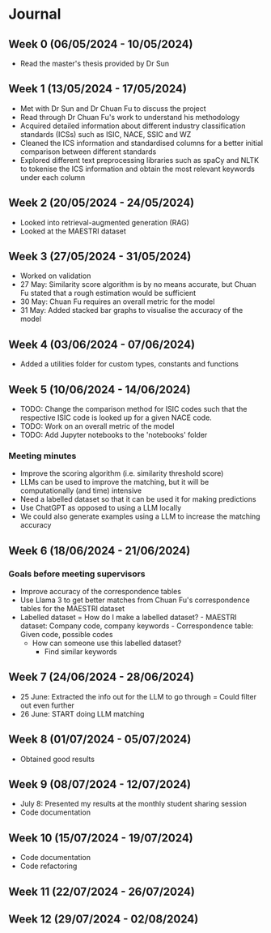 # Journal

## Week 0 (06/05/2024 - 10/05/2024)

- Read the master's thesis provided by Dr Sun

## Week 1 (13/05/2024 - 17/05/2024)

- Met with Dr Sun and Dr Chuan Fu to discuss the project
- Read through Dr Chuan Fu's work to understand his methodology
- Acquired detailed information about different industry classification standards (ICSs) such as ISIC, NACE, SSIC and WZ
- Cleaned the ICS information and standardised columns for a better initial comparison between different standards
- Explored different text preprocessing libraries such as spaCy and NLTK to tokenise the ICS information and obtain the most relevant keywords under each column

## Week 2 (20/05/2024 - 24/05/2024)

- Looked into retrieval-augmented generation (RAG)
- Looked at the MAESTRI dataset

## Week 3 (27/05/2024 - 31/05/2024)

- Worked on validation
- 27 May: Similarity score algorithm is by no means accurate, but Chuan Fu stated that a rough estimation would be sufficient
- 30 May: Chuan Fu requires an overall metric for the model
- 31 May: Added stacked bar graphs to visualise the accuracy of the model

## Week 4 (03/06/2024 - 07/06/2024)

- Added a utilities folder for custom types, constants and functions

## Week 5 (10/06/2024 - 14/06/2024)

- TODO: Change the comparison method for ISIC codes such that the respective ISIC code is looked up for a given NACE code.
- TODO: Work on an overall metric of the model
- TODO: Add Jupyter notebooks to the 'notebooks' folder

### Meeting minutes

- Improve the scoring algorithm (i.e. similarity threshold score)
- LLMs can be used to improve the matching, but it will be computationally (and time) intensive
- Need a labelled dataset so that it can be used it for making predictions
- Use ChatGPT as opposed to using a LLM locally
- We could also generate examples using a LLM to increase the matching accuracy

## Week 6 (18/06/2024 - 21/06/2024)

### Goals before meeting supervisors

- Improve accuracy of the correspondence tables
- Use Llama 3 to get better matches from Chuan Fu's correspondence tables for the MAESTRI dataset
- Labelled dataset
    = How do I make a labelled dataset?
        - MAESTRI dataset: Company code, company keywords
        - Correspondence table: Given code, possible codes
    - How can someone use this labelled dataset?
        - Find similar keywords

## Week 7 (24/06/2024 - 28/06/2024)

- 25 June: Extracted the info out for the LLM to go through
    = Could filter out even further
- 26 June: START doing LLM matching

## Week 8 (01/07/2024 - 05/07/2024)

- Obtained good results

## Week 9 (08/07/2024 - 12/07/2024)

- July 8: Presented my results at the monthly student sharing session
- Code documentation

## Week 10 (15/07/2024 - 19/07/2024)

- Code documentation
- Code refactoring

## Week 11 (22/07/2024 - 26/07/2024)

## Week 12 (29/07/2024 - 02/08/2024)